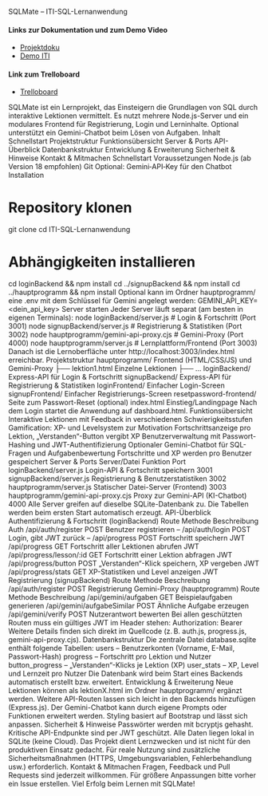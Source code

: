 SQLMate – ITI-SQL-Lernanwendung

#### Links zur Dokumentation und zum Demo Video
- [Projektdoku](https://docs.google.com/document/d/1B0CD3XWEBWirhIFr7kks6f8AIOGfFL1U_Gu8SeI1HJ8/edit?usp=sharing)
- [Demo ITI](https://drive.google.com/file/d/1sHdTdm_5VV59UgfIkf1Lf2x-VC5y6ua3/view?usp=sharing)

#### Link zum Trelloboard
- [Trelloboard](https://trello.com/b/86cnwcJZ/sql-lernanwendung)


SQLMate ist ein Lernprojekt, das Einsteigern die Grundlagen von SQL durch interaktive Lektionen vermittelt. Es nutzt mehrere Node.js-Server und ein modulares Frontend für Registrierung, Login und Lerninhalte. Optional unterstützt ein Gemini-Chatbot beim Lösen von Aufgaben.
Inhalt
Schnellstart
Projektstruktur
Funktionsübersicht
Server & Ports
API-Überblick
Datenbankstruktur
Entwicklung & Erweiterung
Sicherheit & Hinweise
Kontakt & Mitmachen
Schnellstart
Voraussetzungen
Node.js (ab Version 18 empfohlen)
Git
Optional: Gemini‑API‑Key für den Chatbot
Installation
# Repository klonen
git clone <repo>
cd ITI-SQL-Lernanwendung

# Abhängigkeiten installieren
cd loginBackend && npm install
cd ../signupBackend && npm install
cd ../hauptprogramm && npm install
Optional kann im Ordner hauptprogramm/ eine .env mit dem Schlüssel für Gemini angelegt werden:
GEMINI_API_KEY=<dein_api_key>
Server starten
Jeder Server läuft separat (am besten in eigenen Terminals):
node loginBackend/server.js             # Login & Fortschritt (Port 3001)
node signupBackend/server.js            # Registrierung & Statistiken (Port 3002)
node hauptprogramm/gemini-api-proxy.cjs # Gemini-Proxy (Port 4000)
node hauptprogramm/server.js            # Lernplattform/Frontend (Port 3003)
Danach ist die Lernoberfläche unter http://localhost:3003/index.html erreichbar.
Projektstruktur
hauptprogramm/            Frontend (HTML/CSS/JS) und Gemini-Proxy
├── lektion1.html         Einzelne Lektionen
├── ...
loginBackend/             Express-API für Login & Fortschritt
signupBackend/            Express-API für Registrierung & Statistiken
loginFrontend/            Einfacher Login-Screen
signupFrontend/           Einfacher Registrierungs-Screen
resetpassword-frontend/   Seite zum Passwort-Reset (optional)
index.html                Einstieg/Landingpage
Nach dem Login startet die Anwendung auf dashboard.html.
Funktionsübersicht
Interaktive Lektionen mit Feedback in verschiedenen Schwierigkeitsstufen
Gamification: XP- und Levelsystem zur Motivation
Fortschrittsanzeige pro Lektion, „Verstanden“-Button vergibt XP
Benutzerverwaltung mit Passwort-Hashing und JWT-Authentifizierung
Optionaler Gemini-Chatbot für SQL-Fragen und Aufgabenbewertung
Fortschritte und XP werden pro Benutzer gespeichert
Server & Ports
Server/Datei	Funktion	Port
loginBackend/server.js	Login-API & Fortschritt speichern	3001
signupBackend/server.js	Registrierung & Benutzerstatistiken	3002
hauptprogramm/server.js	Statischer Datei-Server (Frontend)	3003
hauptprogramm/gemini-api-proxy.cjs	Proxy zur Gemini-API (KI-Chatbot)	4000
Alle Server greifen auf dieselbe SQLite-Datenbank zu. Die Tabellen werden beim ersten Start automatisch erzeugt.
API-Überblick
Authentifizierung & Fortschritt (loginBackend)
Route	Methode	Beschreibung	Auth
/api/auth/register	POST	Benutzer registrieren	–
/api/auth/login	POST	Login, gibt JWT zurück	–
/api/progress	POST	Fortschritt speichern	JWT
/api/progress	GET	Fortschritt aller Lektionen abrufen	JWT
/api/progress/lesson/:id	GET	Fortschritt einer Lektion abfragen	JWT
/api/progress/button	POST	„Verstanden“-Klick speichern, XP vergeben	JWT
/api/progress/stats	GET	XP-Statistiken und Level anzeigen	JWT
Registrierung (signupBackend)
Route	Methode	Beschreibung
/api/auth/register	POST	Registrierung
Gemini-Proxy (hauptprogramm)
Route	Methode	Beschreibung
/api/gemini/aufgaben	GET	Beispielaufgaben generieren
/api/gemini/aufgabeSimilar	POST	Ähnliche Aufgabe erzeugen
/api/gemini/verify	POST	Nutzerantwort bewerten
Bei allen geschützten Routen muss ein gültiges JWT im Header stehen:
Authorization: Bearer <JWT>
Weitere Details finden sich direkt im Quellcode (z. B. auth.js, progress.js, gemini-api-proxy.cjs).
Datenbankstruktur
Die zentrale Datei database.sqlite enthält folgende Tabellen:
users – Benutzerkonten (Vorname, E-Mail, Passwort-Hash)
progress – Fortschritt pro Lektion und Nutzer
button_progress – „Verstanden“-Klicks je Lektion (XP)
user_stats – XP, Level und Lernzeit pro Nutzer
Die Datenbank wird beim Start eines Backends automatisch erstellt bzw. erweitert.
Entwicklung & Erweiterung
Neue Lektionen können als lektionX.html im Ordner hauptprogramm/ ergänzt werden.
Weitere API-Routen lassen sich leicht in den Backends hinzufügen (Express.js).
Der Gemini-Chatbot kann durch eigene Prompts oder Funktionen erweitert werden.
Styling basiert auf Bootstrap und lässt sich anpassen.
Sicherheit & Hinweise
Passwörter werden mit bcryptjs gehasht.
Kritische API-Endpunkte sind per JWT geschützt.
Alle Daten liegen lokal in SQLite (keine Cloud).
Das Projekt dient Lernzwecken und ist nicht für den produktiven Einsatz gedacht. Für reale Nutzung sind zusätzliche Sicherheitsmaßnahmen (HTTPS, Umgebungsvariablen, Fehlerbehandlung usw.) erforderlich.
Kontakt & Mitmachen
Fragen, Feedback und Pull Requests sind jederzeit willkommen.
Für größere Anpassungen bitte vorher ein Issue erstellen.
Viel Erfolg beim Lernen mit SQLMate!
